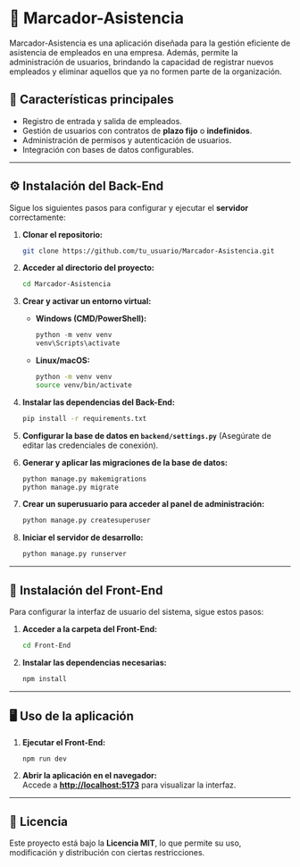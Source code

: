 # 📌 **Marcador-Asistencia**

Marcador-Asistencia es una aplicación diseñada para la gestión eficiente de asistencia de empleados en una empresa. Además, permite la administración de usuarios, brindando la capacidad de registrar nuevos empleados y eliminar aquellos que ya no formen parte de la organización.

## 🚀 **Características principales**
- Registro de entrada y salida de empleados.
- Gestión de usuarios con contratos de **plazo fijo** o **indefinidos**.
- Administración de permisos y autenticación de usuarios.
- Integración con bases de datos configurables.

---

## ⚙️ **Instalación del Back-End**
Sigue los siguientes pasos para configurar y ejecutar el **servidor** correctamente:

1. **Clonar el repositorio:**
   ```bash
   git clone https://github.com/tu_usuario/Marcador-Asistencia.git
   ```
2. **Acceder al directorio del proyecto:**
   ```bash
   cd Marcador-Asistencia
   ```
3. **Crear y activar un entorno virtual:**
   - **Windows (CMD/PowerShell):**
     ```powershell
     python -m venv venv
     venv\Scripts\activate
     ```
   - **Linux/macOS:**
     ```bash
     python -m venv venv
     source venv/bin/activate
     ```

4. **Instalar las dependencias del Back-End:**
   ```bash
   pip install -r requirements.txt
   ```
   
5. **Configurar la base de datos en `backend/settings.py`** (Asegúrate de editar las credenciales de conexión).

6. **Generar y aplicar las migraciones de la base de datos:**
   ```bash
   python manage.py makemigrations
   python manage.py migrate
   ```

7. **Crear un superusuario para acceder al panel de administración:**
   ```bash
   python manage.py createsuperuser
   ```

8. **Iniciar el servidor de desarrollo:**
   ```bash
   python manage.py runserver
   ```

---

## 🎨 **Instalación del Front-End**
Para configurar la interfaz de usuario del sistema, sigue estos pasos:

1. **Acceder a la carpeta del Front-End:**
   ```bash
   cd Front-End
   ```
2. **Instalar las dependencias necesarias:**
   ```bash
   npm install
   ```

---

## 🖥 **Uso de la aplicación**
1. **Ejecutar el Front-End:**  
   ```bash
   npm run dev
   ```
2. **Abrir la aplicación en el navegador:**  
   Accede a **[http://localhost:5173](http://localhost:5173/)** para visualizar la interfaz.

---

## 📜 **Licencia**
Este proyecto está bajo la **Licencia MIT**, lo que permite su uso, modificación y distribución con ciertas restricciones.

